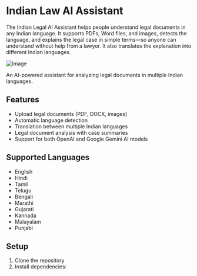# Indian Law AI Assistant

<p>The Indian Legal AI Assistant helps people understand legal documents in any Indian language. It supports PDFs, Word files, and images, detects the language, and explains the legal case in simple terms—so anyone can understand without help from a lawyer. It also translates the explanation into different Indian languages.</p>

![image](https://github.com/user-attachments/assets/e6cccb0e-5db3-473d-b47d-46fa602b4533)


An AI-powered assistant for analyzing legal documents in multiple Indian languages.

## Features

- Upload legal documents (PDF, DOCX, images)
- Automatic language detection
- Translation between multiple Indian languages
- Legal document analysis with case summaries
- Support for both OpenAI and Google Gemini AI models

## Supported Languages

- English
- Hindi
- Tamil
- Telugu
- Bengali
- Marathi
- Gujarati
- Kannada
- Malayalam
- Punjabi

## Setup

1. Clone the repository
2. Install dependencies:
